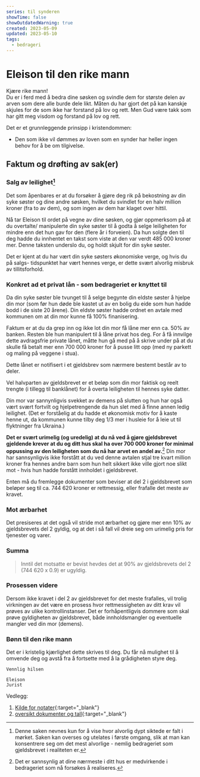 ```yaml
---
series: til synderen
showTime: false
showOutdatedWarning: true
created: 2023-05-09
updated: 2023-05-10
tags:
  - bedrageri
---
```


# Eleison til den rike mann
Kjære rike mann!  
Du er i ferd med å bedra dine søsken og svindle dem for største delen av arven som dere alle burde dele likt. Måten du har gjort det på kan kanskje skjules for de som ikke har forstand på lov og rett. Men Gud være takk som har gitt meg visdom og forstand på lov og rett.

Det er et grunnleggende prinsipp i kristendommen:
* Den som ikke vil dømmes av loven som en synder har heller ingen behov for å be om tilgivelse.

## Faktum og drøfting av sak(er)
### Salg av leilighet[^1]
Det som åpenbares er at du forsøker å gjøre deg rik på bekostning av din syke søster og dine andre søsken, hvilket du svindlet for en halv million kroner (fra to av dem), og som ingen av dem har klaget over hittil.

Nå tar Eleison til ordet på vegne av dine søsken, og gjør oppmerksom på at du overtalte/ manipulerte din syke søster til å godta å selge leiligheten for mindre enn det hun gav for den (flere år i forveien). Da hun solgte den til deg hadde du innhentet en takst som viste at den var verdt 485 000 kroner mer. Denne taksten underslo du, og holdt skjult for din syke søster.

Det er kjent at du har vært din syke søsters økonomiske verge, og hvis du på salgs- tidspunktet har vært hennes verge, er dette svært alvorlig misbruk av tillitsforhold.

### Konkret ad et privat lån - som bedrageriet er knyttet til
Da din syke søster ble tvunget til å selge begynte din eldste søster å hjelpe din mor (som før hun døde ble kastet ut av en bolig du eide som hun hadde bodd i de siste 20 årene). Din eldste søster hadde ordnet en avtale med kommunen om at din mor kunne få 100% finanisering.

Faktum er at du da grep inn og ikke lot din mor få låne mer enn ca. 50% av banken. Resten ble hun manipulert til å låne privat hos deg. For å få innvilge dette avdragsfrie private lånet, måtte hun gå med på å skrive under på at du skulle få betalt mer enn 700 000 kroner for å pusse litt opp (med ny parkett og maling på veggene i stua).

Dette lånet er notifisert i et gjeldsbrev som nærmere bestemt består av to deler. 

Vel halvparten av gjeldsbrevet er et beløp som din mor faktisk og reelt trengte (i tillegg til banklånet) for å overta leiligheten til hennes syke datter.

Din mor var sannynligvis svekket av demens på slutten og hun har også vært svært fortvilt og hjelpetrengende da hun slet med å finne annen ledig leilighet. (Det er forståelig at du hadde et økonomisk motiv for å kaste henne ut, da kommunen kunne tilby deg 1/3 mer i husleie for å leie ut til flyktninger fra Ukraina.) 

**Det er svært urimelig (og uredelig) at du nå ved å gjøre gjeldsbrevet gjeldende krever at du og ditt hus skal ha over 700 000 kroner for minimal oppussing av den leiligheten som du nå har arvet en andel av.**[^2] Din mor har sannsynligvis ikke forstått at du ved denne avtalen stjal tre kvart million kroner fra hennes andre barn som hun helt sikkert ikke ville gjort noe slikt mot - hvis hun hadde forstått innholdet i gjeldsbrevet.

Enten må du fremlegge dokumenter som beviser at del 2 i gjeldsbrevet som beløper seg til ca. 744 620 kroner er rettmessig, eller frafalle det meste av kravet.

### Mot ærbarhet
Det presiseres at det også vil stride mot ærbarhet og gjøre mer enn 10% av gjeldsbrevets del 2 gyldig, og at det i så fall vil dreie seg om urimelig pris for tjenester og varer.

### Summa
> Inntil det motsatte er bevist hevdes det at 90% av gjeldsbrevets del 2 (744 620 x 0.9) er ugyldig.

### Prosessen videre
Dersom ikke kravet i del 2 av gjeldsbrevet for det meste frafalles, vil trolig virkningen av det være en prosess hvor rettmessigheten av ditt krav vil prøves av ulike kontrollinstanser. Det er forhåpentligvis dommere som skal prøve gyldigheten av gjeldsbrevet, både innholdsmangler og eventuelle mangler ved din mor (demens).

### Bønn til den rike mann
Det er i kristelig kjærlighet dette skrives til deg. Du får nå mulighet til å omvende deg og avstå fra å fortsette med å la grådigheten styre deg. 

```
Vennlig hilsen

Eleison
Jurist
```

Vedlegg: 
1. [Kilde for notater](/article/sak1/vedlegg-notater-om-ugyldige-avtaler){:target="_blank"}
2. [oversikt dokumenter og tall](/article/sak1/oversikt-dokumenter-og-tall){:target="_blank"}

[^1]: Denne saken nevnes kun for å vise hvor alvorlig dypt siktede er falt i mørket. Saken kan overses og utelates i første omgang, slik at man kan konsentrere seg om det mest alvorlige - nemlig bedrageriet som gjeldsbrevet i realiteten er.
[^2]: Det er sannsynlig at dine nærmeste i ditt hus er medvirkende i bedrageriet som nå forsøkes å realiseres.